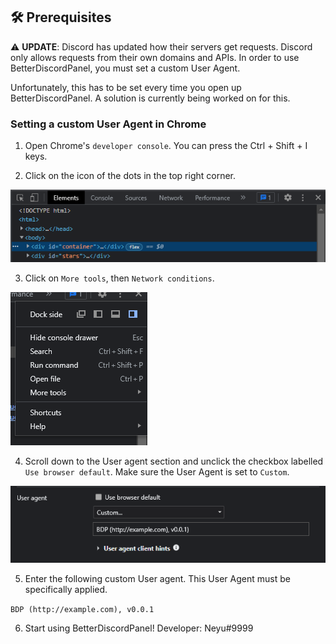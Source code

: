## 🛠 Prerequisites

⚠️ **UPDATE**: Discord has updated how their servers get requests. Discord only allows requests from their own domains and APIs. In order to use BetterDiscordPanel, you must set a custom User Agent.

Unfortunately, this has to be set every time you open up BetterDiscordPanel. A solution is currently being worked on for this.

### Setting a custom User Agent in Chrome

1. Open Chrome's `developer console`. You can press the Ctrl + Shift + I keys.

2. Click on the icon of the dots in the top right corner.

![Step 1](./step-1.png)

3. Click on `More tools`, then `Network conditions`.

![Step 1](./step-2.png)

4. Scroll down to the User agent section and unclick the checkbox labelled `Use browser default`. Make sure the User Agent is set to `Custom`.

![Step 3](./step-3.png)

5. Enter the following custom User agent. This User Agent must be specifically applied.

`BDP (http://example.com), v0.0.1`

6. Start using BetterDiscordPanel!
Developer: Neyu#9999
